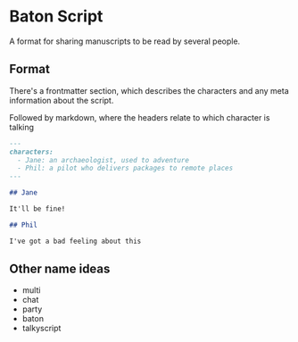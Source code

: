 # Baton Script

A format for sharing manuscripts to be read by several people.

## Format

There's a frontmatter section, which describes the characters and any meta information about the script.

Followed by markdown, where the headers relate to which character is talking

```md
---
characters:
  - Jane: an archaeologist, used to adventure
  - Phil: a pilot who delivers packages to remote places
---

## Jane

It'll be fine!

## Phil

I've got a bad feeling about this
```

## Other name ideas

- multi
- chat
- party
- baton
- talkyscript
